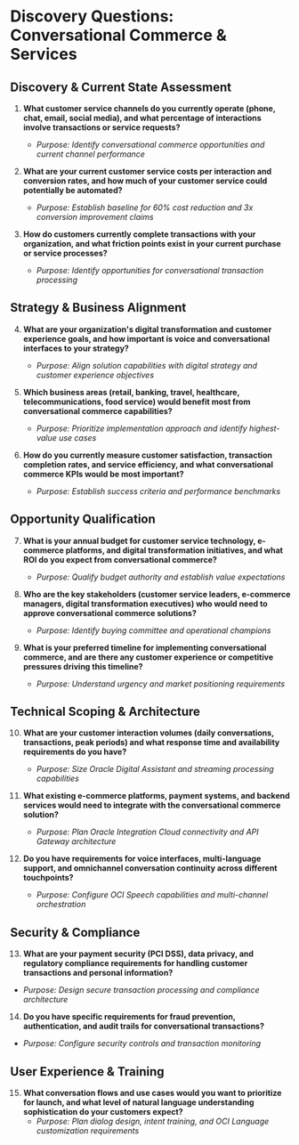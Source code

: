 # Discovery Questions: Conversational Commerce & Services

## Discovery & Current State Assessment

1. **What customer service channels do you currently operate (phone, chat, email, social media), and what percentage of interactions involve transactions or service requests?**
   - *Purpose: Identify conversational commerce opportunities and current channel performance*

2. **What are your current customer service costs per interaction and conversion rates, and how much of your customer service could potentially be automated?**
   - *Purpose: Establish baseline for 60% cost reduction and 3x conversion improvement claims*

3. **How do customers currently complete transactions with your organization, and what friction points exist in your current purchase or service processes?**
   - *Purpose: Identify opportunities for conversational transaction processing*

## Strategy & Business Alignment

4. **What are your organization's digital transformation and customer experience goals, and how important is voice and conversational interfaces to your strategy?**
   - *Purpose: Align solution capabilities with digital strategy and customer experience objectives*

5. **Which business areas (retail, banking, travel, healthcare, telecommunications, food service) would benefit most from conversational commerce capabilities?**
   - *Purpose: Prioritize implementation approach and identify highest-value use cases*

6. **How do you currently measure customer satisfaction, transaction completion rates, and service efficiency, and what conversational commerce KPIs would be most important?**
   - *Purpose: Establish success criteria and performance benchmarks*

## Opportunity Qualification

7. **What is your annual budget for customer service technology, e-commerce platforms, and digital transformation initiatives, and what ROI do you expect from conversational commerce?**
   - *Purpose: Qualify budget authority and establish value expectations*

8. **Who are the key stakeholders (customer service leaders, e-commerce managers, digital transformation executives) who would need to approve conversational commerce solutions?**
   - *Purpose: Identify buying committee and operational champions*

9. **What is your preferred timeline for implementing conversational commerce, and are there any customer experience or competitive pressures driving this timeline?**
   - *Purpose: Understand urgency and market positioning requirements*

## Technical Scoping & Architecture

10. **What are your customer interaction volumes (daily conversations, transactions, peak periods) and what response time and availability requirements do you have?**
    - *Purpose: Size Oracle Digital Assistant and streaming processing capabilities*

11. **What existing e-commerce platforms, payment systems, and backend services would need to integrate with the conversational commerce solution?**
    - *Purpose: Plan Oracle Integration Cloud connectivity and API Gateway architecture*

12. **Do you have requirements for voice interfaces, multi-language support, and omnichannel conversation continuity across different touchpoints?**
    - *Purpose: Configure OCI Speech capabilities and multi-channel orchestration*

## Security & Compliance

13. **What are your payment security (PCI DSS), data privacy, and regulatory compliance requirements for handling customer transactions and personal information?**
   - *Purpose: Design secure transaction processing and compliance architecture*

14. **Do you have specific requirements for fraud prevention, authentication, and audit trails for conversational transactions?**
   - *Purpose: Configure security controls and transaction monitoring*

## User Experience & Training

15. **What conversation flows and use cases would you want to prioritize for launch, and what level of natural language understanding sophistication do your customers expect?**
    - *Purpose: Plan dialog design, intent training, and OCI Language customization requirements*